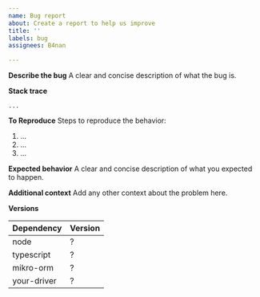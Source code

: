 ```yaml
---
name: Bug report
about: Create a report to help us improve
title: ''
labels: bug
assignees: B4nan

---
```


**Describe the bug**
A clear and concise description of what the bug is. 

**Stack trace**
```
...
```

**To Reproduce**
Steps to reproduce the behavior:
1. ...
2. ...
3. ...

**Expected behavior**
A clear and concise description of what you expected to happen.

**Additional context**
Add any other context about the problem here.

**Versions**

| Dependency | Version |
| - | - |
| node | ? |
| typescript | ? |
| mikro-orm | ? |
| your-driver | ? |
